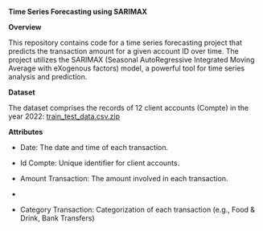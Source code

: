 **Time Series Forecasting using SARIMAX**

**Overview**

This repository contains code for a time series forecasting project that predicts the transaction amount for a given account ID over time. The project utilizes the SARIMAX (Seasonal AutoRegressive Integrated Moving Average with eXogenous factors) model, a powerful tool for time series analysis and prediction.

**Dataset**

The dataset comprises the records of 12 client accounts (Compte) in the year 2022:  [train_test_data.csv.zip](https://github.com/HindEL3/TransactionPrediction-SARIMAX/files/13649001/train_test_data.csv.zip)


**Attributes**

- Date: The date and time of each transaction.
  
- Id Compte: Unique identifier for client accounts.
  
- Amount Transaction: The amount involved in each transaction.
- 
- Category Transaction: Categorization of each transaction (e.g., Food & Drink, Bank Transfers)

